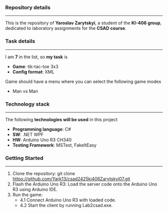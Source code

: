 ### Repository details
---
This is the repository of **Yaroslav Zarytskyi**, a student of the **KI-406 group**, dedicated to laboratory assignments for the **CSAD course**.
### Task details
---
I am **7** in the list, so **my task** is
* **Game**: tik-tac-toe 3x3 
* **Config format**: XML

Game should have a menu where you can select the following game modes
* Man vs Man
### Technology stack
---
The following **technologies will be used** in this project
* **Programming language**: C#
* **SW**: .NET WPF
* **HW**: Arduino Uno R3 CH340
* **Testing Framework**: MSTest, FakeItEasy
### Getting Started
---
1. Clone the repository: git clone https://github.com/Yark13/csad2425ki406Zarytskyi07.git
2. Flash the Arduino Uno R3: Load the server code onto the Arduino Uno R3 using Arduino IDE.
3. Run the game:
   * 4.1 Connect Arduino Uno R3 with loaded code.
   * 4.2 Start the client by running Lab2csad.exe.
